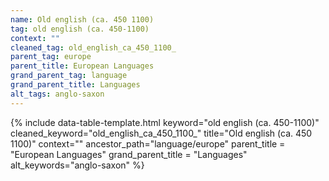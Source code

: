 ```yaml
---
name: Old english (ca. 450 1100)
tag: old english (ca. 450-1100)
context: ""
cleaned_tag: old_english_ca_450_1100_
parent_tag: europe
parent_title: European Languages
grand_parent_tag: language
grand_parent_title: Languages
alt_tags: anglo-saxon
---
```


{% include data-table-template.html 
  keyword="old english (ca. 450-1100)" 
  cleaned_keyword="old_english_ca_450_1100_" 
  title="Old english (ca. 450 1100)"
  context=""
  ancestor_path="language/europe" 
  parent_title = "European Languages"
  grand_parent_title = "Languages"
  alt_keywords="anglo-saxon"
%}

